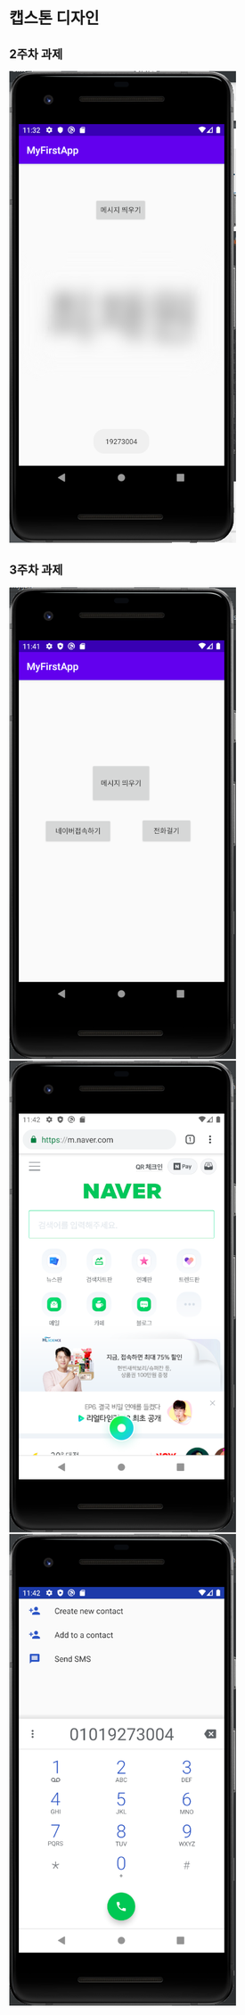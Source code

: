 # 캡스톤 디자인
## 2주차 과제

<img width="" height="" src="./png/2wk.PNG">

## 3주차 과제
<img width="" height="" src="./png/3-1.PNG">
<img width="" height="" src="./png/3-2.PNG">
<img width="" height="" src="./png/3-3.PNG">
